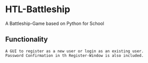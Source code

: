 # HTL-Battleship
A Battleship-Game based on Python for School

## Functionality
```
A GUI to register as a new user or login as an existing user.
Password Confirmation in th Register-Window is also included.
```
